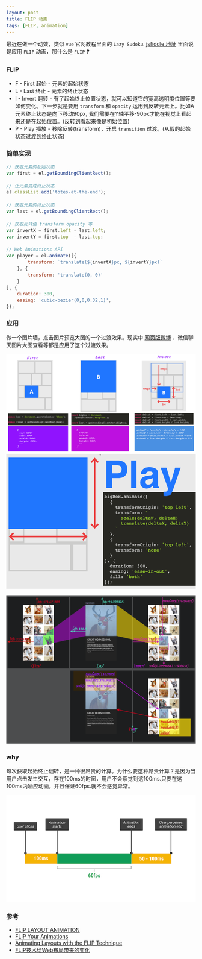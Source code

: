 ```yaml
---
layout: post
title: FLIP 动画
tags: [FLIP, animation]
---
```


最近在做一个动效，类似 `vue` 官网教程里面的 `Lazy Sudoku`. [jsfiddle 地址](https://jsfiddle.net/chrisvfritz/sLrhk1bc/) 里面说是应用 `FLIP` 动画，那什么是 `FLIP` ❓


### FLIP

* F - First   起始 - 元素的起始状态
* L - Last    终止 - 元素的终止状态
* I - Invert  翻转 - 有了起始终止位置状态，就可以知道它的宽高透明度位置等要如何变化。下一步就是要用 `transform` 和 `opacity` 运用到反转元素上。比如A元素终止状态是向下移动90px, 我们需要在Y轴平移-90px才能在视觉上看起来还是在起始位置。(反转到看起来像是初始位置)
* P - Play    播放 - 移除反转(transform)，开启 `transition` 过渡。(从假的起始状态过渡到终止状态)


### 简单实现

```js
// 获取元素的起始状态
var first = el.getBoundingClientRect();

// 让元素变成终止状态
el.classList.add('totes-at-the-end');

// 获取元素的终止状态
var last = el.getBoundingClientRect();

// 获取反转值 transform opacity 等
var invertX = first.left - last.left;
var invertY = first.top  - last.top;

// Web Animations API 
var player = el.animate([{
        transform: `translate(${invertX}px, ${invertY}px)`
    }, {
        transform: 'translate(0, 0)'
    }
], {
    duration: 300,
    easing: 'cubic-bezier(0,0,0.32,1)',
});
```


### 应用

做一个图片墙，点击图片预览大图的一个过渡效果。现实中 [网页版微博](https://m.weibo.cn/) 、微信聊天图片大图查看等都是应用了这个过渡效果。

![应用1](/public/images/2019-02-11/flip-layout-6.png)
![应用2](/public/images/2019-02-11/flip-layout-7.gif)

![应用3](/public/images/2019-02-11/flip-layout-9.png)


### why

每次获取起始终止翻转，是一种很昂贵的计算。为什么要这种昂贵计算？是因为当用户点击发生交互，存在100ms的时窗，用户不会察觉到这100ms.只要在这100ms内响应动画，并且保证60fps.就不会感觉异常。

![window](/public/images/2019-02-11/window.jpg)

### 参考

* [FLIP LAYOUT ANIMATION](https://flip-keynote.surge.sh/#/)
* [FLIP Your Animations](https://aerotwist.com/blog/flip-your-animations/)
* [Animating Layouts with the FLIP Technique](https://css-tricks.com/animating-layouts-with-the-flip-technique/)
* [FLIP技术给Web布局带来的变化](https://www.w3cplus.com/javascript/animating-layouts-with-the-flip-technique.html)




